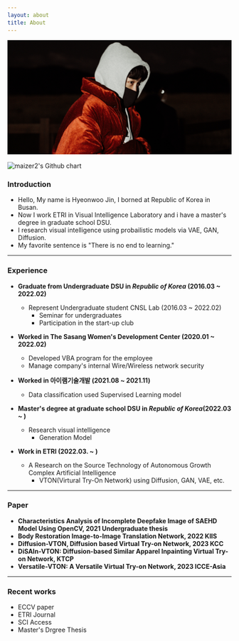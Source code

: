 ```yaml
---
layout: about
title: About
---
```



![](https://raw.githubusercontent.com/maizer2/gitblog_img/main/1639926707659.jpg)

<img src="http://ghchart.rshah.org/8a2be2/maizer2" alt="maizer2's Github chart"/>


### **Introduction**

* Hello, My name is Hyeonwoo Jin, I borned at Republic of Korea in Busan.
* Now I work ETRI in Visual Intelligence Laboratory  and i have a master's degree in graduate school DSU.
* I research visual intelligence using probailistic models via VAE, GAN, Diffusion.
* My favorite sentence is "There is no end to learning."

---

### **Experience**

* **Graduate from Undergraduate DSU in *Republic of Korea* (2016.03 ~ 2022.02)**
    * Represent Undergraduate student CNSL Lab (2016.03 ~ 2022.02)
        * Seminar for undergraduates
        * Participation in the start-up club

* **Worked in The Sasang Women's Development Center (2020.01 ~ 2022.02)**
    * Developed VBA program for the employee
    * Manage company's internal Wire/Wireless network security

* **Worked in 아이램기술개발 (2021.08 ~ 2021.11)**
    * Data classification used Supervised Learning model

* **Master's degree at graduate school DSU in *Republic of Korea*(2022.03 ~ )**
    * Research visual intelligence
        * Generation Model

* **Work in ETRI (2022.03. ~ )**
    * A Research on the Source Technology of Autonomous Growth Complex Artificial Intelligence
        * VTON(Virtural Try-On Network) using Diffusion, GAN, VAE, etc.

---

### **Paper**

* **Characteristics Analysis of Incomplete Deepfake Image of SAEHD Model Using OpenCV, 2021 Undergraduate thesis**
* **Body Restoration Image-to-Image Translation Network, 2022 KIIS**
* **Diffusion-VTON, Diffusion based Virtual Try-on Network, 2023 KCC**
* **DiSAIn-VTON: Diffusion-based Similar Apparel Inpainting Virtual Try-on Network, KTCP**
* **Versatile-VTON: A Versatile Virtual Try-on Network, 2023 ICCE-Asia**


---


### Recent works

* ECCV paper
* ETRI Journal
* SCI Access
* Master's Drgree Thesis
